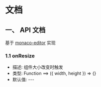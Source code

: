 # 文档

## 一、 API 文档

基于 [monaco-editor](https://microsoft.github.io/monaco-editor) 实现

### 1.1 onResize

- 描述: 组件大小改变时触发
- 类型: Function ==> ({ width, height }) => {}
- 默认值: ---
